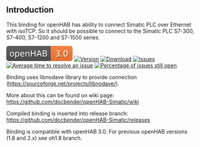 ## Introduction

This binding for openHAB has ability to connect Simatic PLC over Ethernet with isoTCP. So it should be possible to connect to the Simatic PLC S7-300, S7-400, S7-1200 and S7-1500 series. 

[![openHAB](/.github/openHAB30.svg)](https://github.com/openhab)
[![Version](https://img.shields.io/github/v/release/docbender/openHAB-Simatic?include_prereleases)](https://github.com/docbender/openHAB-Simatic/releases/latest)
[![Download](https://img.shields.io/github/downloads/docbender/openHAB-Simatic/total.svg)](https://github.com/docbender/openHAB-Simatic/releases/latest)
[![Issues](https://img.shields.io/github/issues/docbender/openHAB-Simatic)](https://github.com/docbender/openHAB-Simatic/issues)
[![Average time to resolve an issue](http://isitmaintained.com/badge/resolution/docbender/openHAB-Simatic.svg)](http://isitmaintained.com/project/docbender/openHAB-Simatic "Average time to resolve an issue")
[![Percentage of issues still open](http://isitmaintained.com/badge/open/docbender/openHAB-Simatic.svg)](http://isitmaintained.com/project/docbender/openHAB-Simatic "Percentage of issues still open")

Binding uses libnodave library to provide connection (https://sourceforge.net/projects/libnodave/).

More about this can be found on wiki page: https://github.com/docbender/openHAB-Simatic/wiki

Compiled binding is inserted into release branch: https://github.com/docbender/openHAB-Simatic/releases

Binding is compatible with openHAB 3.0. For previous openHAB versions (1.8 and 2.x) see oh1.8 branch.
